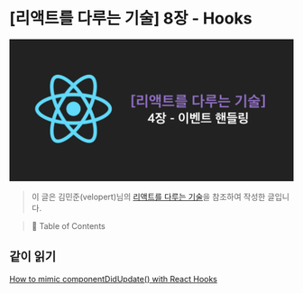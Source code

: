 # [리액트를 다루는 기술] 8장 - Hooks

![리액트를-다루는-기술-8장-Hooks-image-0](./images/리액트를-다루는-기술-8장-Hooks-image-0.png)

> 이 글은 김민준(velopert)님의 [리액트를 다루는 기술](http://www.yes24.com/Product/Goods/78233628?Acode=101)을 참조하여 작성한 글입니다.

> 📌 Table of Contents

## 같이 읽기

[How to mimic componentDidUpdate() with React Hooks](https://dev.to/savagepixie/how-to-mimic-componentdidupdate-with-react-hooks-3j8c)
